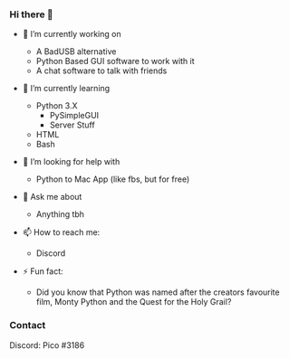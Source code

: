 ### Hi there 👋

- 🔭 I’m currently working on
  - A BadUSB alternative
  - Python Based GUI software to work with it
  - A chat software to talk with friends

- 🌱 I’m currently learning
  - Python 3.X
    - PySimpleGUI
    - Server Stuff
  - HTML
  - Bash

- 🤔 I’m looking for help with
  - Python to Mac App (like fbs, but for free)

- 💬 Ask me about
  - Anything tbh

- 📫 How to reach me:
  - Discord

- ⚡ Fun fact:
  - Did you know that Python was named after the creators favourite film, Monty Python and the Quest for the Holy Grail?


### Contact
Discord: Pico #3186
